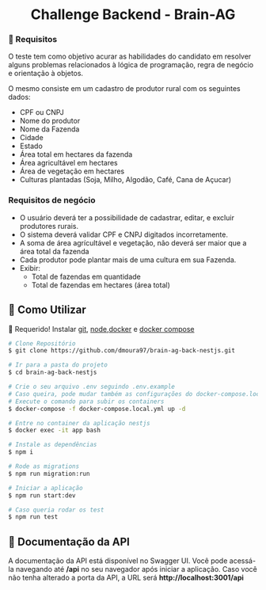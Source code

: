 <h1 align="center">Challenge Backend - Brain-AG</h1>

### 📌 Requisitos
O teste tem como objetivo acurar as habilidades do candidato em resolver alguns problemas relacionados à lógica de programação, regra de negócio e orientação à objetos.

O mesmo consiste em um cadastro de produtor rural com os seguintes dados:

- CPF ou CNPJ
- Nome do produtor
- Nome da Fazenda
- Cidade
- Estado
- Área total em hectares da fazenda
- Área agricultável em hectares
- Área de vegetação em hectares
- Culturas plantadas (Soja, Milho, Algodão, Café, Cana de Açucar)

### Requisitos de negócio

- O usuário deverá ter a possibilidade de cadastrar, editar, e excluir produtores rurais.
- O sistema deverá validar CPF e CNPJ digitados incorretamente.
- A soma de área agrícultável e vegetação, não deverá ser maior que a área total da fazenda
- Cada produtor pode plantar mais de uma cultura em sua Fazenda.
- Exibir: 
  * Total de fazendas em quantidade
  * Total de fazendas em hectares (área total)

<h2>👷 Como Utilizar</h2>

🚧 Requerido! Instalar [git](https://git-scm.com/), [node](https://nodejs.org/en/),[docker](https://www.docker.com/) e [docker compose](https://docs.docker.com/compose/)

```bash
# Clone Repositório
$ git clone https://github.com/dmoura97/brain-ag-back-nestjs.git

# Ir para a pasta do projeto
$ cd brain-ag-back-nestjs

# Crie o seu arquivo .env seguindo .env.example
# Caso queira, pode mudar também as configurações do docker-compose.local
# Execute o comando para subir os containers
$ docker-compose -f docker-compose.local.yml up -d

# Entre no container da aplicação nestjs
$ docker exec -it app bash

# Instale as dependências
$ npm i

# Rode as migrations
$ npm run migration:run

# Iniciar a aplicação
$ npm run start:dev

# Caso queria rodar os test
$ npm run test
```
<h2> 📄 Documentação da API</h2>
A documentação da API está disponível no Swagger UI. Você pode acessá-la navegando até <strong>/api</strong> no seu navegador após iniciar a aplicação. Caso você não tenha alterado a porta da API, a URL será <strong>http://localhost:3001/api</strong>